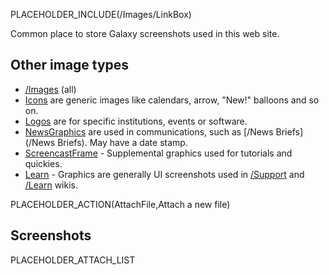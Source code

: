 PLACEHOLDER_INCLUDE(/Images/LinkBox)

Common place to store Galaxy screenshots used in this web site.

## Other image types
* [/Images](../../Images) (all)
* [Icons](../../Images/Icons) are generic images like calendars, arrow, "New!" balloons and so on.  
* [Logos](../../Images/Logos) are for specific institutions, events or software.
* [NewsGraphics](/Images/NewsGraphics) are used in communications, such as [/News Briefs](/News Briefs). May have a date stamp.
* [ScreencastFrame](../../Images/ScreencastFrame) - Supplemental graphics used for tutorials and quickies.
* [Learn](/Images/Learn) - Graphics are generally UI screenshots used in [/Support](/Support) and [/Learn](../../Learn) wikis.

PLACEHOLDER_ACTION(AttachFile,Attach a new file)

## Screenshots

PLACEHOLDER_ATTACH_LIST
